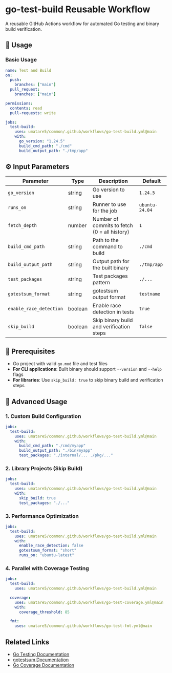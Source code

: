 # go-test-build Reusable Workflow

A reusable GitHub Actions workflow for automated Go testing and binary build verification.

## 🚀 Usage

### Basic Usage

```yaml
name: Test and Build
on:
  push:
    branches: ["main"]
  pull_request:
    branches: ["main"]

permissions:
  contents: read
  pull-requests: write

jobs:
  test-build:
    uses: umatare5/common/.github/workflows/go-test-build.yml@main
    with:
      go_version: "1.24.5"
      build_cmd_path: "./cmd"
      build_output_path: "./tmp/app"
```

## ⚙️ Input Parameters

| Parameter               | Type    | Description                                  | Default        |
| ----------------------- | ------- | -------------------------------------------- | -------------- |
| `go_version`            | string  | Go version to use                            | `1.24.5`       |
| `runs_on`               | string  | Runner to use for the job                    | `ubuntu-24.04` |
| `fetch_depth`           | number  | Number of commits to fetch (0 = all history) | `1`            |
| `build_cmd_path`        | string  | Path to the command to build                 | `./cmd`        |
| `build_output_path`     | string  | Output path for the built binary             | `./tmp/app`    |
| `test_packages`         | string  | Test packages pattern                        | `./...`        |
| `gotestsum_format`      | string  | gotestsum output format                      | `testname`     |
| `enable_race_detection` | boolean | Enable race detection in tests               | `true`         |
| `skip_build`            | boolean | Skip binary build and verification steps    | `false`        |

## 📝 Prerequisites

- Go project with valid `go.mod` file and test files
- **For CLI applications**: Built binary should support `--version` and `--help` flags
- **For libraries**: Use `skip_build: true` to skip binary build and verification steps

## 📖 Advanced Usage

### 1. Custom Build Configuration

```yaml
jobs:
  test-build:
    uses: umatare5/common/.github/workflows/go-test-build.yml@main
    with:
      build_cmd_path: "./cmd/myapp"
      build_output_path: "./bin/myapp"
      test_packages: "./internal/... ./pkg/..."
```

### 2. Library Projects (Skip Build)

```yaml
jobs:
  test-build:
    uses: umatare5/common/.github/workflows/go-test-build.yml@main
    with:
      skip_build: true
      test_packages: "./..."
```

### 3. Performance Optimization

```yaml
jobs:
  test-build:
    uses: umatare5/common/.github/workflows/go-test-build.yml@main
    with:
      enable_race_detection: false
      gotestsum_format: "short"
      runs_on: "ubuntu-latest"
```

### 4. Parallel with Coverage Testing

```yaml
jobs:
  test-build:
    uses: umatare5/common/.github/workflows/go-test-build.yml@main

  coverage:
    uses: umatare5/common/.github/workflows/go-test-coverage.yml@main
    with:
      coverage_threshold: 85

  fmt:
    uses: umatare5/common/.github/workflows/go-test-fmt.yml@main
```

## Related Links

- [Go Testing Documentation](https://go.dev/doc/tutorial/add-a-test)
- [gotestsum Documentation](https://github.com/gotestyourself/gotestsum)
- [Go Coverage Documentation](https://go.dev/blog/cover)
